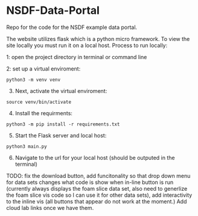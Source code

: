 # NSDF-Data-Portal
Repo for the code for the NSDF example data portal.

The website utilizes flask which is a python micro framework. To view the site locally you must run it on a local host.
Process to run locally:

1: open the project directory in terminal or command line

2: set up a virtual enviroment: 

```
python3 -m venv venv
```

3. Next, activate the virtual enviroment:

```
source venv/bin/activate
```

4. Install the requirments:

```
python3 -m pip install -r requirements.txt
```

5. Start the Flask server and local host:

```
python3 main.py
```

6. Navigate to the url for your local host (should be outputed in the terminal)

TODO:
fix the download button, add funcitonality so that drop down menu for data sets changes what code is show when in-line button is run (currently always displays the foam slice data set, also need to generlize the foam slice vis code so I can use it for other data sets), add interactivity to the inline vis (all buttons that appear do not work at the moment.) Add cloud lab links once we have them.
